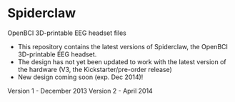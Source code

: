 Spiderclaw
==========

OpenBCI 3D-printable EEG headset files

- This repository contains the latest versions of Spiderclaw, the OpenBCI 3D-printable EEG headset.
- The design has not yet been updated to work with the latest version of the hardware (V3, the Kickstarter/pre-order release)
- New design coming soon (exp. Dec 2014)!

Version 1 - December 2013
Version 2 - April 2014
